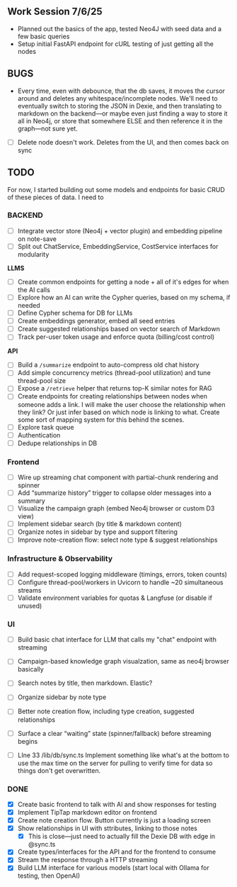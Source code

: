 ## Work Session 7/6/25
- Planned out the basics of the app, tested Neo4J with seed data and a few basic queries
- Setup initial FastAPI endpoint for cURL testing of just getting all the nodes

## BUGS
- Every time, even with debounce, that the db saves, it moves the cursor around and deletes any whitespace/incomplete nodes. We'll need to eventually switch to storing the JSON in Dexie, and then translating to markdown on the backend—or maybe even just finding a way to store it all in Neo4j, or store that somewhere ELSE and then reference it in the graph—not sure yet.

- [ ] Delete node doesn't work. Deletes from the UI, and then comes back on sync

## TODO

For now, I started building out some models and endpoints for basic CRUD of these pieces of data. I need to 

### BACKEND

- [ ] Integrate vector store (Neo4j + vector plugin) and embedding pipeline on note-save  
- [ ] Split out ChatService, EmbeddingService, CostService interfaces for modularity  

**LLMS**
- [ ] Create common endpoints for getting a node + all of it's edges for when the AI calls
- [ ] Explore how an AI can write the Cypher queries, based on my schema, if needed
- [ ] Define Cypher schema for DB for LLMs
- [ ] Create embeddings generator, embed all seed entries
- [ ] Create suggested relationships based on vector search of Markdown
- [ ] Track per-user token usage and enforce quota (billing/cost control) 

**API**
- [ ] Build a `/summarize` endpoint to auto-compress old chat history
- [ ] Add simple concurrency metrics (thread-pool utilization) and tune thread-pool size  
- [ ] Expose a `/retrieve` helper that returns top-K similar notes for RAG 
- [ ] Create endpoints for creating relationships between nodes when someone adds a link. I will make the user choose the relationship when they link? Or just infer based on which node is linking to what. Create some sort of mapping system for this behind the scenes.
- [ ] Explore task queue
- [ ] Authentication
- [ ] Dedupe relationships in DB

### Frontend
- [ ] Wire up streaming chat component with partial-chunk rendering and spinner  
- [ ] Add “summarize history” trigger to collapse older messages into a summary  
- [ ] Visualize the campaign graph (embed Neo4j browser or custom D3 view)  
- [ ] Implement sidebar search (by title & markdown content)  
- [ ] Organize notes in sidebar by type and support filtering  
- [ ] Improve note-creation flow: select note type & suggest relationships  

### Infrastructure & Observability
- [ ] Add request-scoped logging middleware (timings, errors, token counts)  
- [ ] Configure thread-pool/workers in Uvicorn to handle ~20 simultaneous streams  
- [ ] Validate environment variables for quotas & Langfuse (or disable if unused)  

### UI
- [ ] Build basic chat interface for LLM that calls my "chat" endpoint with streaming
- [ ] Campaign-based knowledge graph visualzation, same as neo4j browser basically
- [ ] Search notes by title, then markdown. Elastic?
- [ ] Organize sidebar by note type
- [ ] Better note creation flow, including type creation, suggested relationships
- [ ] Surface a clear “waiting” state (spinner/fallback) before streaming begins  

- [ ] LIne 33 /lib/db/sync.ts Implement something like what's at the bottom to use the max time on the server for pulling to verify time for data so things don't get overwritten.


### DONE
- [x] Create basic frontend to talk with AI and show responses for testing
- [x] Implement TipTap markdown editor on frontend
- [x] Create note creation flow. Button currently is just a loading screen
- [x] Show relationships in UI with sttributes, linking to those notes
  - [x] This is close—just need to actually fill the Dexie DB with edge in @sync.ts
- [x] Create types/interfaces for the API and for the frontend to consume
- [x] Stream the response through a HTTP streaming
- [x] Build LLM interface for various models (start local with Ollama for testing, then OpenAI)